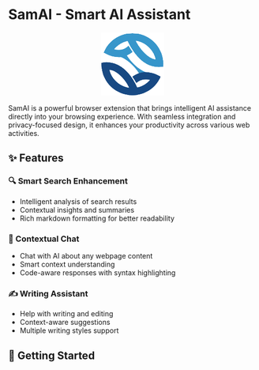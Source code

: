 # SamAI - Smart AI Assistant

<p align="center">
  <img src="public/icon/128.png" alt="SamAI Logo" width="128" height="128"/>
</p>

SamAI is a powerful browser extension that brings intelligent AI assistance directly into your browsing experience. With seamless integration and privacy-focused design, it enhances your productivity across various web activities.

## ✨ Features

### 🔍 Smart Search Enhancement
- Intelligent analysis of search results
- Contextual insights and summaries
- Rich markdown formatting for better readability

### 💬 Contextual Chat
- Chat with AI about any webpage content
- Smart context understanding
- Code-aware responses with syntax highlighting

### ✍️ Writing Assistant
- Help with writing and editing
- Context-aware suggestions
- Multiple writing styles support

## 🚀 Getting Started

